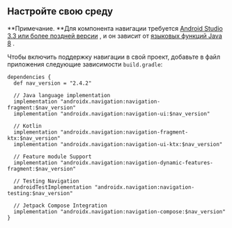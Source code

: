 ## Настройте свою среду

**Примечание. **Для компонента навигации требуется [Android Studio 3.3 или более поздней версии](https://developer.android.com/studio) , и он зависит от [языковых функций Java 8](https://developer.android.com/studio/write/java8-support) .

Чтобы включить поддержку навигации в свой проект, добавьте в файл приложения следующие зависимости `build.gradle`:

```
dependencies {
  def nav_version = "2.4.2"

  // Java language implementation
  implementation "androidx.navigation:navigation-fragment:$nav_version"
  implementation "androidx.navigation:navigation-ui:$nav_version"

  // Kotlin
  implementation "androidx.navigation:navigation-fragment-ktx:$nav_version"
  implementation "androidx.navigation:navigation-ui-ktx:$nav_version"

  // Feature module Support
  implementation "androidx.navigation:navigation-dynamic-features-fragment:$nav_version"

  // Testing Navigation
  androidTestImplementation "androidx.navigation:navigation-testing:$nav_version"

  // Jetpack Compose Integration
  implementation "androidx.navigation:navigation-compose:$nav_version"
}
```

![](data:image/gif;base64,R0lGODlhAQABAPABAP///wAAACH5BAEKAAAALAAAAAABAAEAAAICRAEAOw==)![](data:image/gif;base64,R0lGODlhAQABAPABAP///wAAACH5BAEKAAAALAAAAAABAAEAAAICRAEAOw== "Click and drag to move")
